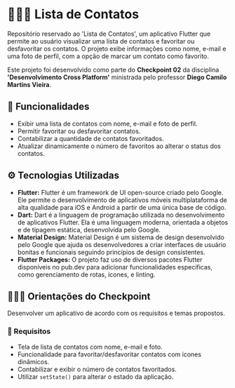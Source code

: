# 🙋🏻‍♂️ Lista de Contatos

Repositório reservado ao 'Lista de Contatos', um aplicativo Flutter que permite ao usuário visualizar uma lista de contatos e favoritar ou desfavoritar os contatos. O projeto exibe informações como nome, e-mail e uma foto de perfil, com a opção de marcar um contato como favorito.

Este projeto foi desenvolvido como parte do **Checkpoint 02** da disciplina **'Desenvolvimento Cross Platform'** ministrada pelo professor **Diego Camilo Martins Vieira**.

## 📲 Funcionalidades

* Exibir uma lista de contatos com nome, e-mail e foto de perfil.
* Permitir favoritar ou desfavoritar contatos.
* Contabilizar a quantidade de contatos favoritados.
* Atualizar dinamicamente o número de favoritos ao alterar o status dos contatos.

## ⚙️ Tecnologias Utilizadas

* **Flutter:** Flutter é um framework de UI open-source criado pelo Google. Ele permite o desenvolvimento de aplicativos móveis multiplataforma de alta qualidade para iOS e Android a partir de uma única base de código.
* **Dart:** Dart é a linguagem de programação utilizada no desenvolvimento de aplicativos Flutter. Ela é uma linguagem moderna, orientada a objetos e de tipagem estática, desenvolvida pelo Google.
* **Material Design:** Material Design é um sistema de design desenvolvido pelo Google que ajuda os desenvolvedores a criar interfaces de usuário bonitas e funcionais seguindo princípios de design consistentes.
* **Flutter Packages:** O projeto faz uso de diversos pacotes Flutter disponíveis no pub.dev para adicionar funcionalidades específicas, como gerenciamento de rotas, ícones, e linting.

## 👨🏻‍🏫 Orientações do Checkpoint

Desenvolver um aplicativo de acordo com os requisitos e temas propostos.

### 📝 Requisitos
* Tela de lista de contatos com nome, e-mail e foto.
* Funcionalidade para favoritar/desfavoritar contatos com ícones dinâmicos.
* Contabilizar e exibir o número de contatos favoritados.
* Utilizar ```setState()``` para alterar o estado da aplicação.

